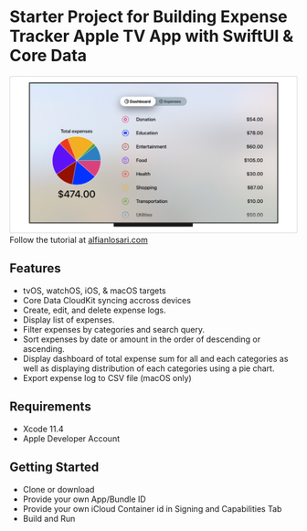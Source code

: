 # Starter Project for Building Expense Tracker Apple TV App with SwiftUI & Core Data

![Alt text](./promo.jpg?raw=true "Building Expense Tracker Apple TV App with SwiftUI & Core Data")
Follow the tutorial at [alfianlosari.com](https://alfianlosari.com/posts/building-expense-tracker-apple-tv-app-with-core-data-swiftui// "Xcoding with Alfian Blog")

## Features
* tvOS, watchOS, iOS, & macOS targets
* Core Data CloudKit syncing accross devices
* Create, edit, and delete expense logs.
* Display list of expenses.
* Filter expenses by categories and search query.
* Sort expenses by date or amount in the order of descending or ascending.
* Display dashboard of total expense sum for all and each categories as well as displaying distribution of each categories using a pie chart.
* Export expense log to CSV file (macOS only)

## Requirements
- Xcode 11.4
- Apple Developer Account

## Getting Started
- Clone or download
- Provide your own App/Bundle ID
- Provide your own iCloud Container id in Signing and Capabilities Tab
- Build and Run

